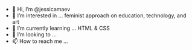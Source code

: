 - 👋 Hi, I’m @jessicamaev
- 👀 I’m interested in ... feminist approach on education, technology, and art
- 🌱 I’m currently learning ... HTML & CSS
- 💞️ I’m looking to ... 
- 📫 How to reach me ... 

<!---
jessicamaev/jessicamaev is a ✨ special ✨ repository because its `README.md` (this file) appears on your GitHub profile.
You can click the Preview link to take a look at your changes.
--->
